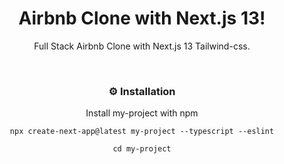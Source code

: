 <div align="center"> 
  
# Airbnb Clone with Next.js 13!  
  <p>
Full Stack Airbnb Clone with Next.js 13 Tailwind-css.
  </p>
<br />

### :gear: Installation

Install my-project with npm

```
npx create-next-app@latest my-project --typescript --eslint
```

```
cd my-project
```
